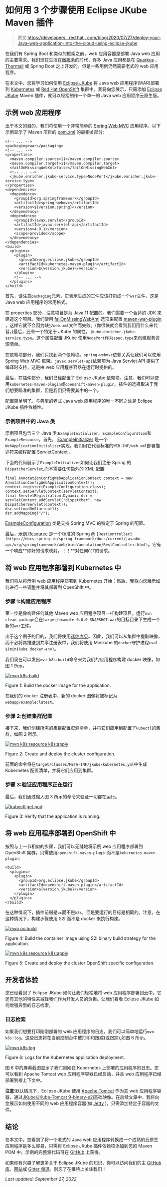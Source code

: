 # 如何用 3 个步骤使用 Eclipse JKube Maven 插件

> 原文:[https://developers . red hat . com/blog/2020/07/27/deploy-your-Java-web-application-into-the-cloud-using-eclipse-jkube](https://developers.redhat.com/blog/2020/07/27/deploy-your-java-web-application-into-the-cloud-using-eclipse-jkube)

在我们有 Spring Boot 和类似的框架之前，web 应用容器是部署 Java web 应用的主要需求。我们现在生活在[微服务](https://developers.redhat.com/topics/microservices)的时代，许多 Java 应用都是在 [Quarkus](https://developers.redhat.com/products/quarkus/getting-started) 、 [Thorntail](https://thorntail.io/) 或 Spring Boot 之上开发的。但是一些用例仍然需要老式的 web 应用程序。

在本文中，您将学习如何使用 [Eclipse JKube](https://developers.redhat.com/blog/2020/01/28/introduction-to-eclipse-jkube-java-tooling-for-kubernetes-and-red-hat-openshift/) 将 Java web 应用程序(WAR)部署到 [Kubernetes](https://developers.redhat.com/topics/kubernetes) 或 [Red Hat OpenShift](https://developers.redhat.com/products/openshift/overview) 集群中。我将向您展示，只需添加 [Eclipse JKube](https://www.eclipse.org/jkube) Maven 插件，就可以轻松制作一个单一的 Java web 应用程序云原生版。

## 示例 web 应用程序

出于本文的目的，我们将使用一个非常简单的 [Spring Web MVC](https://docs.spring.io/spring-framework/docs/5.2.7.RELEASE/spring-framework-reference/web.html#spring-web) 应用程序。以下示例显示了 Maven 项目的 [pom.xml](https://github.com/marcnuri-demo/eclipse-jkube-webapp/blob/v0.0.0-tomcat/pom.xml) 的最相关部分:

```
<!-- ... -->
<packaging>war</packaging>
<!-- ... -->
<properties>
  <maven.compiler.source>11</maven.compiler.source>
  <maven.compiler.target>11</maven.compiler.target>
  <failOnMissingWebXml>false</failOnMissingWebXml>
  <!-- ... -->
  <jkube.enricher.jkube-service.type>NodePort</jkube.enricher.jkube-service.type>
</properties>
<dependencies>
  <dependency>
    <groupId>org.springframework</groupId>
    <artifactId>spring-webmvc</artifactId>
    <version>${version.spring}</version>
  </dependency>
  <dependency>
    <groupId>javax.servlet</groupId>
    <artifactId>javax.servlet-api</artifactId>
    <version>4.0.1</version>
    <scope>provided</scope>
  </dependency>
</dependencies>
<build>
  <plugins>
    <plugin>
      <groupId>org.eclipse.jkube</groupId>
      <artifactId>kubernetes-maven-plugin</artifactId>
      <version>${version.jkube}</version>
    </plugin>
    <!-- ... -->
  </plugins>
</build>

```

首先，请注意`packaging`元素，它表示生成的工件应该打包成一个`war`文件，这是 Java web 应用程序的常用格式。

在 properties 部分，注意项目是为 Java 11 配置的。我们需要一个合适的 JDK 来建造这个项目。我们使用 [failOnMissingWebXml](https://maven.apache.org/plugins/maven-war-plugin/war-mojo.html#failOnMissingWebXml) 选项来配置 [maven-war-plugin](https://maven.apache.org/plugins/maven-war-plugin/) ，这样它就不会因为缺少`web.xml`文件而失败。(你很快就会看到我们用什么来代替。)最后，还有一个特定于 JKube 的属性，`jkube.enricher.jkube-service.type`。这个属性配置 JKube 使用`NodePort`作为`spec.type`来创建服务资源清单。

在依赖项部分，我们只找到两个依赖项。`spring-webmvc`依赖关系让我们可以使用 Spring Web MVC 框架。`javax.servlet-api`依赖项为 Java Servlet API 提供了编译时支持，这是由 web 应用程序容器在运行时提供的。

最后，在插件部分，我们已经配置了 Eclipse JKube 依赖项。注意，我们可以使用`kubernetes-maven-plugin`或`openshift-maven-plugin`。插件的选择取决于我们想要瞄准的集群，但是我们只需要其中的一个。

配置简单明了。与典型的老式 Java web 应用程序的唯一不同之处是 Eclipse JKube 插件依赖性。

### 示例项目中的 Java 类

示例项目包含三个 Java 类:`ExampleInitializer`、`ExampleConfiguration`和`ExampleResource`。首先， [ExampleInitializer](https://github.com/marcnuri-demo/eclipse-jkube-webapp/blob/v0.0.0-tomcat/src/main/java/com/marcnuri/demo/jkube/ExampleInitializer.java) 是一个`WebApplicationInitializer`实现。我们用它代替标准的`WEB-INF/web.xml`部署描述符来编程配置 [ServletContext](https://docs.oracle.com/javaee/7/api/javax/servlet/ServletContext.html?is-external=true) 。

下面的代码展示了`ExampleInitializer`如何让我们注册 Spring 的`DispatcherServlet`,而不需要任何额外的 XML 配置:

```
final AnnotationConfigWebApplicationContext context = new AnnotationConfigWebApplicationContext();
context.register(ExampleConfiguration.class);
context.setServletContext(servletContext);
final ServletRegistration.Dynamic dsr = servletContext.addServlet("dispatcher", new DispatcherServlet(context));
dsr.setLoadOnStartup(1);
dsr.addMapping("/");

```

[ExampleConfiguration](https://github.com/marcnuri-demo/eclipse-jkube-webapp/blob/v0.0.0-tomcat/src/main/java/com/marcnuri/demo/jkube/ExampleConfiguration.java) 类是支持 Spring MVC 的特定于 Spring 的配置。

最后，[示例 Resource](https://github.com/marcnuri-demo/eclipse-jkube-webapp/blob/v0.0.0-tomcat/src/main/java/com/marcnuri/demo/jkube/ExampleResource.java) 是一个标准的 Spring @ `[RestController](https://docs.spring.io/spring-framework/docs/current/javadoc-api/org/springframework/web/bind/annotation/RestController.html)`。它有一个响应**你好的请求映射。！！**对任何`GET`的请求。

## 将 web 应用程序部署到 Kubernetes 中

我们将从将示例 web 应用程序部署到 Kubernetes 开始；然后，我将向您展示如何进行一些调整并将其部署到 OpenShift 中。

### 步骤 1:构建应用程序

第一步是像构建任何其他 Maven web 应用程序项目一样构建项目。运行`mvn clean package`会在`target/example-0.0.0-SNAPSHOT.war`的目标目录下生成一个新的`war`工件。

出于这个例子的目的，我们将使用[迷你库贝](https://kubernetes.io/docs/setup/learning-environment/minikube/)。因此，我们可以从集群中提取映像，而不必将其推送到共享注册表中，我们将使用 Minikube 的`docker`守护进程`eval $(minikube docker-env)`。

我们现在可以发出`mvn k8s:build`命令来为我们的应用程序构建 docker 映像，如图 1 所示。

[![mvn k8s:build](../Images/02be3749555417e027a1d47db213ee66.png "Eclipse JKube k8s:build")](/sites/default/files/blog/2020/06/k8s-build.png)

Figure 1: Build the docker image for the application.

在我们的 docker 注册表中，新的 docker 图像将被标记为`webapp/example:latest`。

### 步骤 2:创建集群配置

接下来，我们创建所需的集群配置资源清单，并将它们应用到配置了`kubectl`的集群，如图 2 所示。

[![mvn k8s:resource k8s:apply](../Images/d3f664f59c5aa2a244f7c3ab2869b1ae.png "Eclipse JKube k8s:resource k8s:apply")](/sites/default/files/blog/2020/06/k8s-resource-apply.png)

Figure 2: Create and deploy the cluster configuration.

前面的命令将在`target/classes/META-INF/jkube/kubernetes.yml`中生成 Kubernetes 配置清单，并将它们应用到集群。

### 步骤 3:验证应用程序正在运行

最后，我们通过输入图 3 所示的命令来验证一切都在运行。

[![kubectl get pod](../Images/fd43b2c758f1c7d68abecb6d2bac4b1d.png "Eclipse JKube verify deployment")](/sites/default/files/blog/2020/06/verify-deployments.png)

Figure 3: Verify that the application is running.

## 将 web 应用程序部署到 OpenShift 中

按照与上一节相似的步骤，我们可以无缝地将示例 web 应用程序部署到 OpenShift 集群，只需使用`openshift-maven-plugin`而不是`kubernetes-maven-plugin`:

```
<build>
  <plugins>
    <plugin>
      <groupId>org.eclipse.jkube</groupId>
      <artifactId>openshift-maven-plugin</artifactId>
      <version>${version.jkube}</version>
    </plugin>
  </plugins>
</build>

```

在这种情况下，插件前缀是`oc`而不是`k8s`，但是要运行的目标是相同的。注意，在这种情况下，构建步骤使用 S2I 而不是 docker 来执行构建。

[![mvn oc:build](../Images/0709cfe1177a3b3bff22e6d82f463663.png "Eclipse JKube oc:build")](/sites/default/files/blog/2020/06/oc-build.png)

Figure 4: Build the container image using S2I binary build strategy for the application.

[![mvn k8s:resource k8s:apply](../Images/4d4942c09f98b38a4a06281b9b39f8bf.png "Eclipse JKube oc:resource oc:apply")](/sites/default/files/blog/2020/06/oc-resource-apply-verify.png)

Figure 5: Create and deploy the cluster OpenShift specific configuration.

## 开发者体验

您已经看到了 Eclipse JKube 如何让我们轻松地将 web 应用程序部署到云中。它还有其他的特性来减轻我们作为开发人员的负担。让我们看看 Eclipse JKube 如何增强典型的日志检索。

### 日志检索

如果我们想要打印刚刚部署的 web 应用程序的日志，我们可以简单地运行`mvn k8s:log`。这些日志将在当前控制台中被打印和跟踪(或跟踪),如图 6 所示。

[![mvn k8s:log](../Images/15f24ac5804465c68f7d52ebf9e621c0.png "Eclipse JKube k8s:log")](/sites/default/files/blog/2020/06/k8s-log.png)

Figure 6: Logs for the Kubernetes application deployment.

图 6 中的屏幕截图显示了我们刚刚在 Kubernetes 上部署的应用程序的日志。您可以看到 Apache Tomcat web 应用程序容器已经启动，并且 web 应用程序已经部署到根上下文中。

**注意**:默认情况下，Eclipse JKube 使用 [Apache Tomcat](https://tomcat.apache.org/) 作为其 web 应用程序容器，通过[JKube/JKube-Tomcat 9-binary-s2i](https://quay.io/repository/jkube/jkube-tomcat9-binary-s2i)基础映像。在后续文章中，我将向您展示如何使用不同的 web 应用程序容器(如 [Jetty](https://www.eclipse.org/jetty/) )，只需添加特定于容器的文件。

## 结论

在本文中，您看到了将一个老式的 Java web 应用程序转换成一个成熟的云原生应用程序是多么容易，只需将 Eclipse JKube 插件依赖项添加到您的 Maven POM 中。示例的完整源代码可在 [GitHub](https://github.com/marcnuri-demo/eclipse-jkube-webapp/tree/v0.0.0-tomcat) 上获得。

如果你有兴趣了解更多关于 Eclipse JKube 的知识，你可以访问我们的主 [GitHub 库](https://github.com/eclipse/jkube)、[网站](https://www.eclipse.org/jkube/)或 [Gitter 频道](https://gitter.im/eclipse/jkube)。别忘了在推特上关注我们！

*Last updated: September 27, 2022*